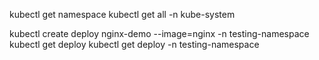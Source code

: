 <!-- Important commands  -->


kubectl get namespace 
kubectl get all -n kube-system 
<!-- by default it will show the default namespace  -->

kubectl create deploy nginx-demo --image=nginx -n testing-namespace 
kubectl get deploy 
kubectl get deploy -n testing-namespace 